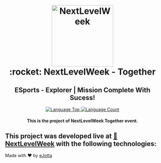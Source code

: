 <h1 align="center"> 
  <img alt="NextLevelWeek" src="https://user-images.githubusercontent.com/79101105/123453487-ffa91500-d5b5-11eb-887f-1a8f93bf889b.png" width="200px"/>  
  <br>  
   :rocket: NextLevelWeek - Together
</h1>  
<h2 align="center">ESports - Explorer | Mission Complete With Sucess!</h2>

<p align="center">
  <a href="https://github.com/eJotta/nlw-esports-explorer"> 
    <img alt="Language Top" src="https://img.shields.io/github/languages/top/eJotta/nlw-esports-explorer?style=for-the-badge"> 
  </a>
  <a href="https://github.com/eJotta/nlw-esports-explorer"> 
    <img alt="Language Count" src="https://img.shields.io/github/languages/count/eJotta/nlw-esports-explorer?style=for-the-badge"> 
  </a>
</p>
 
<h4 align="center">
  This is the project of NextLevelWeek Together event.
</h4> 

This project was developed live at [🚀 NextLevelWeek](https://nextlevelweek.com) with the following technologies:
---

Made with ♥ by [eJotta](https://github.com/eJotta)
